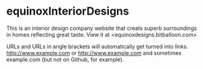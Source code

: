 # equinoxInteriorDesigns
This is an interior design company website that creats superb surroundings in homes reflecting great taste. View it at <equinoxdesigns.bitballoon.com>

URLs and URLs in angle brackets will automatically get turned into links. 
http://www.example.com or <http://www.example.com> and sometimes 
example.com (but not on Github, for example).
